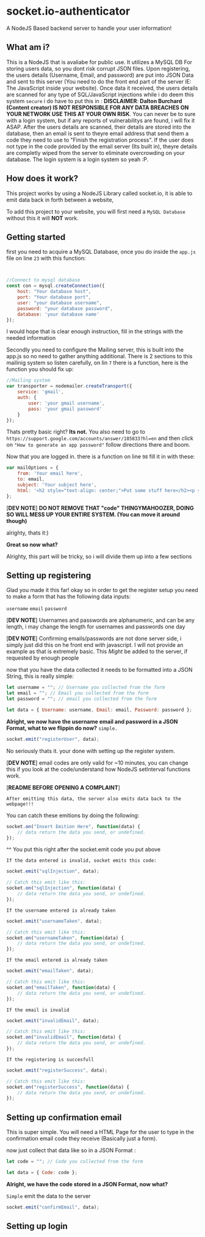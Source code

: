 # socket.io-authenticator
A NodeJS Based backend server to handle your user information!

## What am i?

This is a NodeJS that is avaliabe for public use. It utilizes a MySQL DB For storing users data, so you dont risk corrupt JSON files. Upon registering, the users details (Username, Email, and password) are put into JSON Data and sent to this server (You need to do the front end part of the server IE: The JavaScript inside your website). Once data it received, the users details are scanned for any type of SQL/JavaScript injections while i do deem this system `secure` i do have to put this in : **DISCLAIMER**: **Dalton Burchard (Content creator) IS NOT RESPONSIBLE FOR ANY DATA BREACHES ON YOUR NETWORK USE THIS AT YOUR OWN RISK**. You can never be to sure with a login system, but if any reports of vulnerabilitys are found, i will fix it ASAP. After the users details are scanned, their details are stored into the database, then an email is sent to theyre email address that send them a code they need to use to "Finish the registration process". If the user does not type in the code provided by the email server (Its built in), theyre details are completly wiped from the server to eliminate overcrowding on your database. The login system is a login system so yeah :P.

## How does it work?

This project works by using a NodeJS Library called socket.io, it is able to emit data back in forth between a website,

To add this project to your website, you will first need a `MySQL Database` without this it will **NOT** work.

## Getting started
first you need to acquire a MySQL Database, once you do inside the `app.js` file on line `23` with this function:

```javascript


//Connect to mysql database
const con = mysql.createConnection({
    host: "Your database host",
    port: "Your database port",
    user: "your database username",
    password: "your database password",
    database: 'your database name'
});
```

I would hope that is clear enough instruction, fill in the strings with the needed information

Secondly you need to configure the Mailing server, this is built into the app.js so no need to gather anything additional. 
There is 2 sections to this mailinig system so listen carefully, on lin `7` there is a function, here is the function you should fix up:
```javascript
//Mailing system
var transporter = nodemailer.createTransport({
    service: 'gmail',
    auth: {
        user: 'your gmail username',
        pass: 'your gmail password'
    }
});
```
Thats pretty basic right? **Its not.** You also need to go to `https://support.google.com/accounts/answer/185833?hl=en` and then click on `"How to generate an app password"` follow directions there and boom.

Now that you are logged in. there is a function on line `98` fill it in with these:
```javascript
var mailOptions = {
    from: 'Your email here',
    to: email,
    subject: 'Your subject here',
    html: '<h2 style="text-align: center;">Put some stuff here</h2><p style="text-align: center;">Your registration code is ' + code + '</p><p style="align-right;">You have 10 minutes to activate your account or it gets deleted!</p>',
};
```
[**DEV NOTE**] 
**DO NOT REMOVE THAT "code" THINGYMAHOOZER, DOING SO WILL MESS UP YOUR ENTIRE SYSTEM. (You can move it around though)**

alrighty, thats it:)

**Great so now what?**

Alrighty, this part will be tricky, so i will divide them up into a few sections

## Setting up registering

Glad you made it this far! okay so in order to get the register setup you need to make a form that has the following
data inputs:

`username`
`email`
`password`

[**DEV NOTE**]
Usernames and passwords are alphanumeric, and can be any length, i may change the length for usernames and passwords one day

[**DEV NOTE**]
Confirming emails/passwords are not done server side, i simply just did this on he front end with javascript. I will not provide an example as that is extremely basic. This *Might* be added to the server, if requested by enough people

now that you have the data collected it needs to be formatted into a JSON String, this is really simple:

```javascript
let username = ""; // Username you collected from the form
let email = ""; // Email you collected from the form
let password = ""; // email you collected from the form

let data = { Username: username, Email: email, Password: password };
```

**Alright, we now have the username email and password in a JSON Format, what to we flippin do now?**
`simple.`

```javascript
socket.emit("registerUser", data);
```

No seriously thats it. your done with setting up the register system. 

[**DEV NOTE**] 
email codes are only valid for ~10 minutes, you can change this if you look at the code/understand how NodeJS setInterval functions work.

[**README BEFORE OPENING A COMPLAINT**]

`After emitting this data, the server also emits data back to the webpage!!!`

You can catch these emitions by doing the following:
```javascript
socket.on("Insert Emition Here", function(data) {
    // data return the data you send, or undefined.
});
```
^^ You put this right after the socket.emit code you put above

`If the data entered is invalid, socket emits this code:`
```javascript
socket.emit("sqlInjection", data);

// Catch this emit like this:
socket.on("sqlInjection", function(data) {
    // data return the data you send, or undefined.
});
```

`If the username entered is already taken`
```javascript
socket.emit("usernameTaken", data);

// Catch this emit like this:
socket.on("usernameTaken", function(data) {
    // data return the data you send, or undefined.
});
```

`If the email entered is already taken`
```javascript
socket.emit("emailTaken", data);

// Catch this emit like this:
socket.on("emailTaken", function(data) {
    // data return the data you send, or undefined.
});
```

`If the email is invalid`
```javascript
socket.emit("invalidEmail", data);

// Catch this emit like this:
socket.on("invalidEmail", function(data) {
    // data return the data you send, or undefined.
});
```

`If the registering is succesfull`
```javascript
socket.emit("registerSuccess", data);

// Catch this emit like this:
socket.on("registerSuccess", function(data) {
    // data return the data you send, or undefined.
});
```
## Setting up confirmation email

This is super simple. You will need a HTML Page for the user to type in the confirmation email code they receive (Basically just a form).

now just collect that data like so in a JSON Format :
```javascript
let code = ""; // Code you collected from the form

let data = { Code: code };
```

**Alright, we have the code stored in a JSON Format, now what?**

`Simple` 
emit the data to the server
```javascript
socket.emit("confirmEmail", data);
```


## Setting up login
